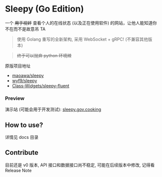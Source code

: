 # Sleepy (Go Edition)

一个 ~~用于视奸~~ 查看个人的在线状态 (以及正在使用软件) 的网站，让他人能知道你不在而不是故意吊 TA

> 使用 Golang 重写的全新架构, 采用 WebSocket + gRPC! (不兼容其他版本)

> ~~终于可以抛弃 python 环境辣~~

原版项目地址
- [maoawa/sleepy](https://github.com/maoawa/sleepy)
- [wyf9/sleepy](https://github.com/wyf9/sleepy)
- [Class-Widgets/sleepy-fluent](https://github.com/Class-Widgets/sleepy-fluent)

### Preview

演示站 (可能会用于开发测试): [sleepy.gov.cooking](https://sleepy.gov.cooking)

## How to use?

详情见 docs 目录

## Contribute

目前还是 v0 版本, API 接口和数据接口尚不稳定, 可能在后续版本中修改, 记得看 Release Note
